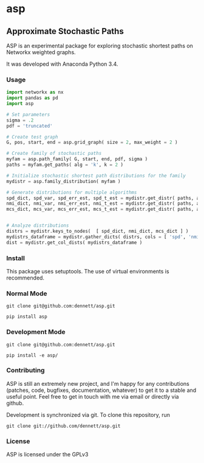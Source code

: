 # asp
## Approximate Stochastic Paths

ASP is an experimental package for exploring stochastic shortest paths on Networkx weighted graphs. 

It was developed with Anaconda Python 3.4.

### Usage

```python
import networkx as nx
import pandas as pd
import asp

# Set parameters
sigma = .2
pdf = 'truncated'

# Create test graph
G, pos, start, end = asp.grid_graph( size = 2, max_weight = 2 )

# Create family of stochastic paths
myfam = asp.path_family( G, start, end, pdf, sigma )
paths = myfam.get_paths( alg = 'k', k = 2 )

# Initialize stochastic shortest path distributions for the family
mydistr = asp.family_distribution( myfam )

# Generate distributions for multiple algorithms
spd_dict, spd_var, spd_err_est, spd_t_est = mydistr.get_distr( paths, alg = 'spd'  )
nmi_dict, nmi_var, nmi_err_est, nmi_t_est = mydistr.get_distr( paths, alg = 'nmi' )
mcs_dict, mcs_var, mcs_err_est, mcs_t_est = mydistr.get_distr( paths, alg = 'mcs' )


# Analyze distributions
distrs = mydistr.keys_to_nodes(  [ spd_dict, nmi_dict, mcs_dict ] )
mydistrs_dataframe = mydistr.gather_dicts( distrs, cols = [ 'spd', 'nmi', 'mcs'] )
dist = mydistr.get_col_dists( mydistrs_dataframe )
```

### Install

This package uses setuptools. The use of virtual environments is recommended.

### Normal Mode

	git clone git@github.com:dennett/asp.git

	pip install asp

### Development Mode

	git clone git@github.com:dennett/asp.git

	pip install -e asp/

### Contributing

ASP is still an extremely new project, and I'm happy for any contributions (patches, code, bugfixes, documentation, whatever) to get it to a stable and useful point. Feel free to get in touch with me via email or directly via github.

Development is synchronized via git. To clone this repository, run

	git clone git://github.com/dennett/asp.git

### License

ASP is licensed under the GPLv3
